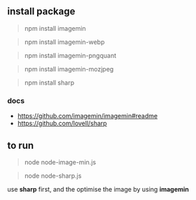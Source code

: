 ## install package

> npm install imagemin 

> npm install imagemin-webp

> npm install imagemin-pngquant 

> npm install imagemin-mozjpeg

> npm install sharp


### docs

- https://github.com/imagemin/imagemin#readme
- https://github.com/lovell/sharp

## to run

> node node-image-min.js 

> node node-sharp.js  

use **sharp** first, and the optimise the image by using **imagemin**
